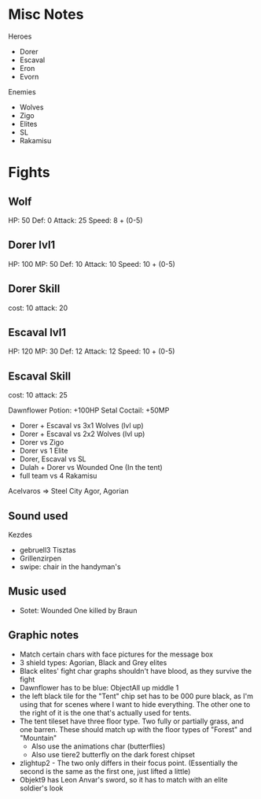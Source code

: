 # Misc Notes

Heroes

- Dorer
- Escaval
- Eron
- Evorn

Enemies

- Wolves
- Zigo
- Elites
- SL
- Rakamisu

# Fights

## Wolf

HP: 50
Def: 0
Attack: 25
Speed: 8 + (0-5)

## Dorer lvl1

HP: 100
MP: 50
Def: 10
Attack: 10
Speed: 10 + (0-5)

## Dorer Skill

cost: 10
attack: 20

## Escaval lvl1

HP: 120
MP: 30
Def: 12
Attack: 12
Speed: 10 + (0-5)

## Escaval Skill

cost: 10
attack: 25

Dawnflower Potion: +100HP
Setal Coctail: +50MP

- Dorer + Escaval vs 3x1 Wolves (lvl up)
- Dorer + Escaval vs 2x2 Wolves (lvl up)
- Dorer vs Zigo
- Dorer vs 1 Elite
- Dorer, Escaval vs SL
- Dulah + Dorer vs Wounded One (In the tent)
- full team vs 4 Rakamisu

Acelvaros => Steel City
Agor, Agorian

## Sound used

Kezdes

- gebruell3
  Tisztas
- Grillenzirpen
- swipe: chair in the handyman's

## Music used

- Sotet: Wounded One killed by Braun

## Graphic notes

- Match certain chars with face pictures for the message box
- 3 shield types: Agorian, Black and Grey elites
- Black elites' fight char graphs shouldn't have blood, as they survive the fight
- Dawnflower has to be blue: ObjectAll up middle 1
- the left black tile for the "Tent" chip set has to be 000 pure black, as I'm using that for scenes where I want to hide everything. The other one to the right of it is the one that's actually used for tents.
- The tent tileset have three floor type. Two fully or partially grass, and one barren. These should match up with the floor types of "Forest" and "Mountain"
  - Also use the animations char (butterflies)
  - Also use tiere2 butterfly on the dark forest chipset
- zlightup2 - The two only differs in their focus point. (Essentially the second is the same as the first one, just lifted a little)
- Objekt9 has Leon Anvar's sword, so it has to match with an elite soldier's look
